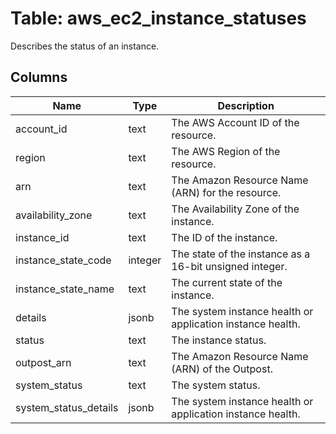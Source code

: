 
# Table: aws_ec2_instance_statuses
Describes the status of an instance.
## Columns
| Name        | Type           | Description  |
| ------------- | ------------- | -----  |
|account_id|text|The AWS Account ID of the resource.|
|region|text|The AWS Region of the resource.|
|arn|text|The Amazon Resource Name (ARN) for the resource.|
|availability_zone|text|The Availability Zone of the instance.|
|instance_id|text|The ID of the instance.|
|instance_state_code|integer|The state of the instance as a 16-bit unsigned integer.|
|instance_state_name|text|The current state of the instance.|
|details|jsonb|The system instance health or application instance health.|
|status|text|The instance status.|
|outpost_arn|text|The Amazon Resource Name (ARN) of the Outpost.|
|system_status|text|The system status.|
|system_status_details|jsonb|The system instance health or application instance health.|
